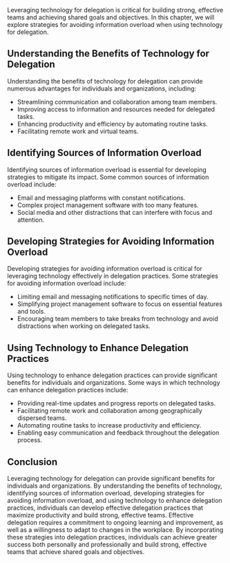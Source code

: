 
Leveraging technology for delegation is critical for building strong, effective teams and achieving shared goals and objectives. In this chapter, we will explore strategies for avoiding information overload when using technology for delegation.

Understanding the Benefits of Technology for Delegation
-------------------------------------------------------

Understanding the benefits of technology for delegation can provide numerous advantages for individuals and organizations, including:

* Streamlining communication and collaboration among team members.
* Improving access to information and resources needed for delegated tasks.
* Enhancing productivity and efficiency by automating routine tasks.
* Facilitating remote work and virtual teams.

Identifying Sources of Information Overload
-------------------------------------------

Identifying sources of information overload is essential for developing strategies to mitigate its impact. Some common sources of information overload include:

* Email and messaging platforms with constant notifications.
* Complex project management software with too many features.
* Social media and other distractions that can interfere with focus and attention.

Developing Strategies for Avoiding Information Overload
-------------------------------------------------------

Developing strategies for avoiding information overload is critical for leveraging technology effectively in delegation practices. Some strategies for avoiding information overload include:

* Limiting email and messaging notifications to specific times of day.
* Simplifying project management software to focus on essential features and tools.
* Encouraging team members to take breaks from technology and avoid distractions when working on delegated tasks.

Using Technology to Enhance Delegation Practices
------------------------------------------------

Using technology to enhance delegation practices can provide significant benefits for individuals and organizations. Some ways in which technology can enhance delegation practices include:

* Providing real-time updates and progress reports on delegated tasks.
* Facilitating remote work and collaboration among geographically dispersed teams.
* Automating routine tasks to increase productivity and efficiency.
* Enabling easy communication and feedback throughout the delegation process.

Conclusion
----------

Leveraging technology for delegation can provide significant benefits for individuals and organizations. By understanding the benefits of technology, identifying sources of information overload, developing strategies for avoiding information overload, and using technology to enhance delegation practices, individuals can develop effective delegation practices that maximize productivity and build strong, effective teams. Effective delegation requires a commitment to ongoing learning and improvement, as well as a willingness to adapt to changes in the workplace. By incorporating these strategies into delegation practices, individuals can achieve greater success both personally and professionally and build strong, effective teams that achieve shared goals and objectives.
